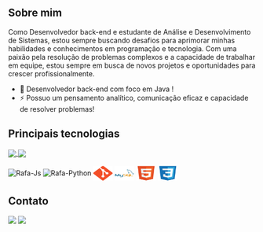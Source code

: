 ## Sobre mim

Como Desenvolvedor back-end e estudante de Análise e Desenvolvimento de Sistemas, estou sempre buscando desafios para aprimorar minhas habilidades e conhecimentos em programação e tecnologia. Com uma paixão pela resolução de problemas complexos e a capacidade de trabalhar em equipe, estou sempre em busca de novos projetos e oportunidades para crescer profissionalmente.

- 🔭 Desenvolvedor back-end com foco em Java !
- ⚡ Possuo um pensamento analítico, comunicação eficaz e capacidade de resolver problemas!
## Principais tecnologias
<a href="https://github.com/rafamaiadev/github-readme-stats">
  <img height=200 align="center" src="https://github-readme-stats.vercel.app/api?username=rafamaiadev&show_icons=true&theme=dracula" />
</a>
<a href="https://github.com/anuraghazra/convoychat">
  <img height=200 align="center" src="https://github-readme-stats.vercel.app/api/top-langs?username=rafamaiadev&layout=compact&langs_count=8&card_width=auto&show_icons=true&theme=dracula" />
</a>

<div style="display: inline_block"><br>
  <img align="center" alt="Rafa-Js" height="30" width="40" src="https://cdn.jsdelivr.net/gh/devicons/devicon/icons/java/java-original.svg">
  <img align="center" alt="Rafa-Python" height="30" width="40" src="https://cdn.jsdelivr.net/gh/devicons/devicon/icons/spring/spring-original.svg">  
  <img align="center" alt="Rafa-Js" height="30" width="40" src="https://raw.githubusercontent.com/devicons/devicon/1119b9f84c0290e0f0b38982099a2bd027a48bf1/icons/git/git-original.svg">
  <img align="center" alt="Rafa-Js" height="30" width="40" src="https://raw.githubusercontent.com/devicons/devicon/1119b9f84c0290e0f0b38982099a2bd027a48bf1/icons/mysql/mysql-original-wordmark.svg">
  <img align="center" alt="Rafa-HTML" height="30" width="40" src="https://raw.githubusercontent.com/devicons/devicon/master/icons/html5/html5-original.svg">
  <img align="center" alt="Rafa-CSS" height="30" width="40" src="https://raw.githubusercontent.com/devicons/devicon/master/icons/css3/css3-original.svg">
</div>

## Contato
<a href="https://www.linkedin.com/in/raphaelmaia27" target="_blank"><img src="https://img.shields.io/badge/-LinkedIn-%230077B5?style=for-the-badge&logo=linkedin&logoColor=white" target="_blank"></a>
<a href = "mailto:rafa.maia27@hotmail.com"><img src="https://img.shields.io/badge/-Gmail-%23333?style=for-the-badge&logo=gmail&logoColor=white" target="_blank"></a>
